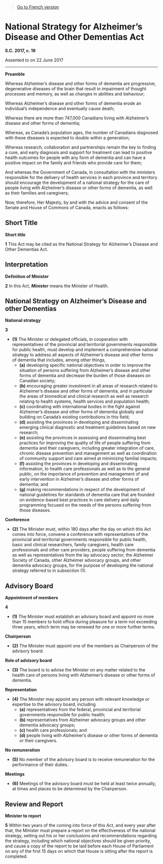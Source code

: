 > [Go to French version](/fr/Lois/Lois%20du%20Canada/2017/ch.%2019.md)

# National Strategy for Alzheimer’s Disease and Other Dementias Act

**S.C. 2017, c. 19**


Assented to on 22 June 2017

----------




**Preamble**

Whereas Alzheimer’s disease and other forms of dementia are progressive, degenerative diseases of the brain that result in impairment of thought processes and memory, as well as changes in abilities and behaviour;

Whereas Alzheimer’s disease and other forms of dementia erode an individual’s independence and eventually cause death;

Whereas there are more than 747,000 Canadians living with Alzheimer’s disease and other forms of dementia;

Whereas, as Canada’s population ages, the number of Canadians diagnosed with these diseases is expected to double within a generation;

Whereas research, collaboration and partnerships remain the key to finding a cure, and early diagnosis and support for treatment can lead to positive health outcomes for people with any form of dementia and can have a positive impact on the family and friends who provide care for them;

And whereas the Government of Canada, in consultation with the ministers responsible for the delivery of health services in each province and territory should encourage the development of a national strategy for the care of people living with Alzheimer’s disease or other forms of dementia, as well as their families and caregivers;



Now, therefore, Her Majesty, by and with the advice and consent of the Senate and House of Commons of Canada, enacts as follows:






## Short Title



**Short title**

**1** This Act may be cited as the National Strategy for Alzheimer’s Disease and Other Dementias Act.




## Interpretation



**Definition of Minister**

**2** In this Act, ***Minister*** means the Minister of Health.




## National Strategy on Alzheimer’s Disease and other Dementias



**National strategy**

**3** 

- **(1)** The Minister or delegated officials, in cooperation with representatives of the provincial and territorial governments responsible for public health, must develop and implement a comprehensive national strategy to address all aspects of Alzheimer’s disease and other forms of dementia that includes, among other things,
	- **(a)** developing specific national objectives in order to improve the situation of persons suffering from Alzheimer’s disease and other forms of dementia and decrease the burden of those diseases on Canadian society;
	- **(b)** encouraging greater investment in all areas of research related to Alzheimer’s disease and other forms of dementia, and in particular the areas of biomedical and clinical research as well as research relating to health systems, health services and population health;
	- **(c)** coordinating with international bodies in the fight against Alzheimer’s disease and other forms of dementia globally and building on Canada’s existing contributions in this field;
	- **(d)** assisting the provinces in developing and disseminating emerging clinical diagnostic and treatment guidelines based on new research;
	- **(e)** assisting the provinces in assessing and disseminating best practices for improving the quality of life of people suffering from dementia and their caregivers, including greater integration of care, chronic disease prevention and management as well as coordination of community support and care aimed at minimizing familial impacts;
	- **(f)** assisting the provinces in developing and disseminating information, to health care professionals as well as to the general public, on the importance of prevention and management of and early intervention in Alzheimer’s disease and other forms of dementia; and
	- **(g)** making recommendations in respect of the development of national guidelines for standards of dementia care that are founded on evidence-based best practices in care delivery and daily programming focused on the needs of the persons suffering from those diseases.

**Conference**

- **(2)** The Minister must, within 180 days after the day on which this Act comes into force, convene a conference with representatives of the provincial and territorial governments responsible for public health, basic and clinical researchers, family caregivers, health care professionals and other care providers, people suffering from dementia as well as representatives from the lay advocacy sector, the Alzheimer Society of Canada, other Alzheimer advocacy groups, and other dementia advocacy groups, for the purpose of developing the national strategy referred to in subsection (1).




## Advisory Board



**Appointment of members**

**4** 

- **(1)** The Minister must establish an advisory board and appoint no more than 15 members to hold office during pleasure for a term not exceeding three years, which term may be renewed for one or more further terms.

**Chairperson**

- **(2)** The Minister must appoint one of the members as Chairperson of the advisory board.

**Role of advisory board**

- **(3)** The board is to advise the Minister on any matter related to the health care of persons living with Alzheimer’s disease or other forms of dementia.

**Representation**

- **(4)** The Minister may appoint any person with relevant knowledge or expertise to the advisory board, including
	- **(a)** representatives from the federal, provincial and territorial governments responsible for public health;
	- **(b)** representatives from Alzheimer advocacy groups and other dementia advocacy groups;
	- **(c)** health care professionals; and
	- **(d)** people living with Alzheimer’s disease or other forms of dementia or their caregivers.

**No remuneration**

- **(5)** No member of the advisory board is to receive remuneration for the performance of their duties.

**Meetings**

- **(6)** Meetings of the advisory board must be held at least twice annually, at times and places to be determined by the Chairperson.




## Review and Report



**Minister to report**

**5** Within two years of the coming into force of this Act, and every year after that, the Minister must prepare a report on the effectiveness of the national strategy, setting out his or her conclusions and recommendations regarding the strategy, including which national objectives should be given priority, and cause a copy of the report to be laid before each House of Parliament on any of the first 15 days on which that House is sitting after the report is completed.


